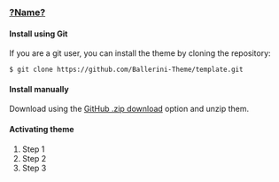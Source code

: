 ### [?Name?](https://website-link.com)

#### Install using Git

If you are a git user, you can install the theme by cloning the repository:

```
$ git clone https://github.com/Ballerini-Theme/template.git
```

#### Install manually

Download using the [GitHub .zip download](https://github.com/Ballerini-Theme/template/archive/main.zip) option and unzip them.

#### Activating theme

1. Step 1
2. Step 2
3. Step 3
